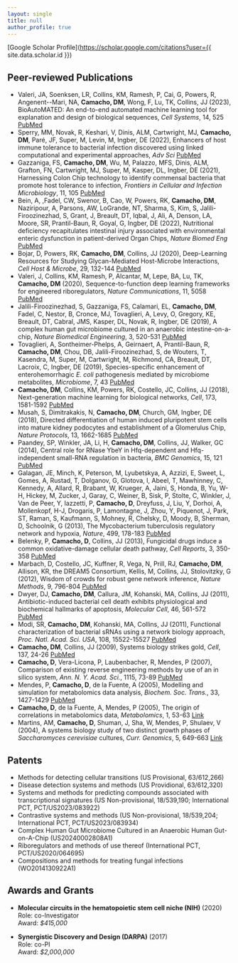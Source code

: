 ```yaml
---
layout: single
title: null
author_profile: true
---
```


[Google Scholar Profile](https://scholar.google.com/citations?user={{ site.data.scholar.id }}) <!--- \| Citations: {{ site.data.scholar.citations }} \| h-index: {{ site.data.scholar.h_index }} \| i10-index: {{ site.data.scholar.i10_index }} --->

## Peer-reviewed Publications
 - Valeri, JA, Soenksen, LR, Collins, KM, Ramesh, P, Cai, G, Powers, R, Angenent--Mari, NA, **Camacho, DM**, Wong, F, Lu, TK, Collins, JJ (2023), BioAutoMATED: An end-to-end automated machine learning tool for explanation and design of biological sequences, _Cell Systems_, 14, 525 [PubMed](https://pubmed.ncbi.nlm.nih.gov/37348466/)
 - Sperry, MM, Novak, R, Keshari, V, Dinis, ALM, Cartwright, MJ, **Camacho, DM**, Paré, JF, Super, M, Levin, M, Ingber, DE (2022), Enhancers of host immune tolerance to bacterial infection discovered using linked computational and experimental approaches, _Adv Sci_ [PubMed](https://pubmed.ncbi.nlm.nih.gov/35706367/)
 - Gazzaniga, FS, **Camacho, DM**, Wu, M, Palazzo, MFS, Dinis, ALM, Grafton, FN, Cartwright, MJ, Super, M, Kasper, DL, Ingber, DE (2021), Harnessing Colon Chip technology to identify commensal bacteria that promote host tolerance to infection, _Frontiers in Cellular and Infection Microbiology_, 11, 105 [PubMed](https://pubmed.ncbi.nlm.nih.gov/33777849/)
 - Bein, A, ,Fadel, CW, Swenor, B, Cao, W, Powers, RK, **Camacho, DM**, Naziripour, A, Parsons, AW, LoGrande, NT, Sharma, S, Kim, S, Jalili-Firoozinezhad, S, Grant, J, Breault, DT, Iqbal, J, Ali, A, Denson, LA, Moore, SR, Prantil-Baun, R, Goyal, G, Ingber, DE (2022), Nutritional deficiency recapitulates intestinal injury associated with environmental enteric dysfunction in patient-derived Organ Chips, _Nature Biomed Eng_ [PubMed](https://pubmed.ncbi.nlm.nih.gov/35739419/)
 - Bojar, D, Powers, RK, **Camacho, DM**, Collins, JJ (2020), Deep-Learning Resources for Studying Glycan-Mediated Host-Microbe Interactions, _Cell Host & Microbe_, 29, 132-144 [PubMed](https://pubmed.ncbi.nlm.nih.gov/33120114/)
 - Valeri, J, Collins, KM, Ramesh, P, Alcantar, M, Lepe, BA, Lu, TK, **Camacho, DM** (2020), Sequence-to-function deep learning frameworks for engineered riboregulators, _Nature Communications_, 11, 5058 [PubMed](https://pubmed.ncbi.nlm.nih.gov/33028819/)
 - Jalili-Firoozinezhad, S, Gazzaniga, FS, Calamari, EL, **Camacho, DM**, Fadel, C, Nestor, B, Cronce, MJ, Tovaglieri, A, Levy, O, Gregory, KE, Breault, DT, Cabral, JMS, Kasper, DL, Novak, R, Ingber, DE (2019),	A complex human gut microbiome cultured in an anaerobic intestine-on-a-chip, _Nature Biomedical Engineering_, 3, 520-531 [PubMed](https://www.ncbi.nlm.nih.gov/pubmed/31086325)
 - Tovaglieri, A, Sontheimer-Phelps, A, Geirnaert, A, Prantil-Baun, R, **Camacho, DM**, Chou, DB, Jalili-Firoozinezhad, S, de Wouters, T, Kasendra, M, Super, M, Cartwright, M, Richmond, CA, Breault, DT, Lacroix, C, Ingber, DE (2019), Species-specific enhancement of enterohemorrhagic _E. coli_ pathogenesis mediated by microbiome metabolites, _Microbiome_, 7, 43 [PubMed](https://www.ncbi.nlm.nih.gov/pubmed/30890187)
 - **Camacho, DM**, Collins, KM, Powers, RK, Costello, JC, Collins, JJ (2018), Next-generation machine learning for biological networks, _Cell_, 173, 1581-1592 [PubMed](https://www.ncbi.nlm.nih.gov/pubmed/29887378)
 - Musah, S, Dimitrakakis, N, **Camacho, DM**, Church, GM, Ingber, DE (2018), Directed differentiation of human induced pluripotent stem cells into mature kidney podocytes and establishment of a Glomerulus Chip, _Nature Protocols_, 13, 1662-1685 [PubMed](https://www.ncbi.nlm.nih.gov/pubmed/29995874)
 - Paandey, SP, Winkler, JA, Li, H, **Camacho, DM**, Collins, JJ, Walker, GC (2014), Central role for RNase YbeY in Hfq-dependent and Hfq-independent small-RNA regulation in bacteria, _BMC Genomics_, 15, 121 [PubMed](https://www.ncbi.nlm.nih.gov/pubmed/24511998)
 - Galagan, JE, Minch, K, Peterson, M, Lyubetskya, A, Azzizi, E, Sweet, L, Gomes, A, Rustad, T, Dolganov, G, Glotova, I, Abeel, T, Mawhinney, C, Kennedy, A, Allard, R, Brabant, W, Krueger, A, Jaini, S, Honda, B, Yu, W-H, Hickey, M, Zucker, J, Garay, C, Weiner, B, Sisk, P, Stolte, C, Winkler, J, Van de Peer, Y, Iazzetti, P, **Camacho, D**, Dreyfuss, J, Liu, Y, Dorhoi, A, Mollenkopf, H-J, Drogaris, P, Lamontagne, J, Zhou, Y, Piquenot, J, Park, ST, Raman, S, Kaufmann, S, Mohney, R, Chelsky, D, Moody, B, Sherman, D, Schoolnik, G (2013), The Mycobacterium tuberculosis regulatory network and hypoxia, _Nature_, 499, 178-183 [PubMed](https://www.ncbi.nlm.nih.gov/pubmed/23823726)
 - Belenky, P, **Camacho, D**, Collins, JJ (2013), Fungicidal drugs induce a common oxidative-damage cellular death pathway, _Cell Reports_, 3, 350-358 [PubMed](https://www.ncbi.nlm.nih.gov/pubmed/23416050)
 - Marbach, D, Costello, JC, Kuffner, R, Vega, N, Prill, RJ, **Camacho, DM**, Allison, KR, the DREAM5 Consortium, Kellis, M, Collins, JJ, Stolovitzky, G (2012), Wisdom of crowds for robust gene network inference, _Nature Methods_, 9, 796-804 [PubMed](https://www.ncbi.nlm.nih.gov/pubmed/22796662)
 - Dwyer, DJ, **Camacho, DM**, Callura, JM, Kohanski, MA, Collins, JJ (2011), Antibiotic-induced bacterial cell death exhibits physiological and biochemical hallmarks of apoptosis, _Molecular Cell_, 46, 561-572 [PubMed](https://www.ncbi.nlm.nih.gov/pubmed/22633370)
 - Modi, SR, **Camacho, DM**, Kohanski, MA, Collins, JJ (2011), Functional characterization of bacterial sRNAs using a network biology approach, _Proc. Natl. Acad. Sci. USA_, 108, 15522-15527 [PubMed](https://www.ncbi.nlm.nih.gov/pubmed/21876160)
 - **Camacho, DM**, Collins, JJ (2009), Systems biology strikes gold, _Cell_, 137, 24-26 [PubMed](https://www.ncbi.nlm.nih.gov/pubmed/19345182)
 - **Camacho, D**, Vera-Licona, P, Laubenbacher, R, Mendes, P (2007), Comparison of existing reverse engineering methods by use of an in silico system, _Ann. N. Y. Acad. Sci._, 1115, 73-89 [PubMed](https://www.ncbi.nlm.nih.gov/pubmed/17925358)
 - Mendes, P, **Camacho, D**, de la Fuente, A (2005),	Modelling and simulation for metabolomics data analysis, _Biochem. Soc. Trans._, 33, 1427-1429 [PubMed](https://www.ncbi.nlm.nih.gov/pubmed/16246137)
 - **Camacho, D**, de la Fuente, A, Mendes, P (2005), The origin of correlations in metabolomics data, _Metabolomics_, 1, 53-63 [Link](https://link.springer.com/article/10.1007/s11306-005-1107-3)
 - Martins, AM, **Camacho, D**, Shuman, J, Sha, W, Mendes, P, Shulaev, V (2004), A systems biology study of two distinct growth phases of _Saccharomyces cerevisiae_ cultures, _Curr. Genomics_, 5, 649-663 [Link](https://www.ingentaconnect.com/content/ben/cg/2004/00000005/00000008/art00005)




## Patents
 - Methods for detecting cellular transitions (US Provisional, 63/612,266)
 - Disease detection systems and methods (US Providional, 63/612,320)
 - Systems and methods for predicting compounds associated with transcriptional signatures (US Non-provisional, 18/539,190; International PCT, PCT/US2023/083922)
 - Contrastive systems and methods (US Non-provisional, 18/539,204; International PCT, PCT/US2023/083934)
 - Complex Human Gut Microbiome Cultured in an Anaerobic Human Gut-on-A-Chip (US20240002808A1)
 - Riboregulators and methods of use thereof (International PCT, PCT/US2020/064695)
 - Compositions and methods for treating fungal infections (WO2014130922A1)
 
 


<!-- Some efforts included:  -->

<!--  - Developed a network inference algorithm for identification of regulatory architectures of pathways -->
<!--  - Identified a novel mechanism of action for antifungal drugs using transcriptomics and metabolomics data -->
<!--  - Identified and characterized the small RNA regulatory network in bacterial systems using gene expression data -->
<!--  - Performed data analysis of gene expression data and metabolomics data in bacterial and fungal systems -->

 
## Awards and Grants
- **Molecular circuits in the hematopoietic stem cell niche (NIH)** (2020)\
Role: co-Investigator   \
Award: _$415,000_  


- **Synergistic Discovery and Design	(DARPA)** (2017)\
Role: co-PI\
Award: _$2,000,000_  
